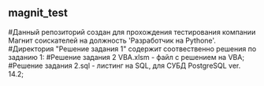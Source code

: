 ## magnit_test
#Данный репозиторий создан для прохождения тестирования компании Магнит соискателей на должность 'Разработчик на Pythone'.
#Директория "Решение задания 1" содержит соотвественно решения по заданию 1:
#Решение задания 2 VBA.xlsm - файл с решением на VBA;
#Решение задания 2.sql - листинг на SQL, для СУБД PostgreSQL ver. 14.2;
